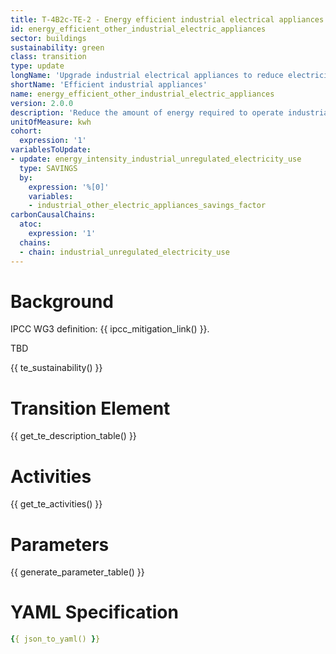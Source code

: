 ```yaml
---
title: T-4B2c-TE-2 - Energy efficient industrial electrical appliances
id: energy_efficient_other_industrial_electric_appliances
sector: buildings
sustainability: green
class: transition
type: update
longName: 'Upgrade industrial electrical appliances to reduce electricity use'
shortName: 'Efficient industrial appliances'
name: energy_efficient_other_industrial_electric_appliances                
version: 2.0.0
description: 'Reduce the amount of energy required to operate industrial electrical appliances'
unitOfMeasure: kwh
cohort:
  expression: '1'
variablesToUpdate:
- update: energy_intensity_industrial_unregulated_electricity_use
  type: SAVINGS
  by:
    expression: '%[0]'
    variables:
    - industrial_other_electric_appliances_savings_factor
carbonCausalChains:
  atoc:
    expression: '1'
  chains:
  - chain: industrial_unregulated_electricity_use
---
```


# Background

IPCC WG3 definition: {{ ipcc_mitigation_link() }}.

TBD




{{ te_sustainability() }}

# Transition Element

{{ get_te_description_table() }}




# Activities

{{ get_te_activities() }}


# Parameters

{{ generate_parameter_table() }}


# YAML Specification

```yaml
{{ json_to_yaml() }}
```
